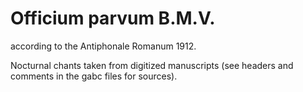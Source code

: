 # Officium parvum B.M.V.

according to the Antiphonale Romanum 1912.

Nocturnal chants taken from digitized manuscripts (see headers
and comments in the gabc files for sources).
